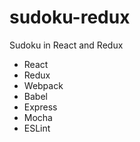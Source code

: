 sudoku-redux
============

Sudoku in React and Redux

- React
- Redux
- Webpack
- Babel
- Express
- Mocha
- ESLint 

